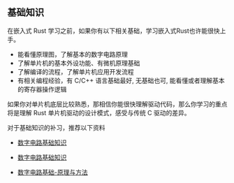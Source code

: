 
## 基础知识

在嵌入式 Rust 学习之前，如果你有以下相关基础，学习嵌入式Rust也许能很快上手。
- 能看懂原理图，了解基本的数字电路原理
- 了解单片机的基本外设功能、有微机原理基础
- 了解编译的流程，了解单片机应用开发流程
- 有相关编程经验，有 C/C++ 语言基础最好, 无基础也可, 能看懂或者理解基本的寄存器操作逻辑

如果你对单片机底层比较熟悉，那相信你能很快理解驱动代码，那么你学习的重点将是理解 Rust 单片机驱动的设计模式，感受与传统 C 驱动的差异。

对于基础知识的补习，推荐以下资料

- [数字电路基础知识](https://m.ituring.com.cn/book/tupubarticle/1768)

- [数字电路基础知识](https://wiki-power.com/%E6%95%B0%E5%AD%97%E7%94%B5%E8%B7%AF%E5%9F%BA%E7%A1%80%E7%9F%A5%E8%AF%86/)

- [数字电路基础-原理与方法](https://yearn.xyz/docs/fpgacpu/20-%E6%95%B0%E5%AD%97%E7%94%B5%E8%B7%AF%E5%9F%BA%E7%A1%80-%E5%8E%9F%E7%90%86%E4%B8%8E%E6%96%B9%E6%B3%95/)